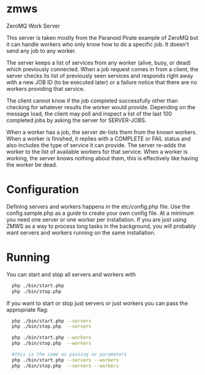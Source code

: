 zmws
====

ZeroMQ Work Server

This server is taken mostly from the Paranoid Pirate example of ZeroMQ but it can handle workers who only know how to do a specific job.  It doesn't send any job to any worker.

The server keeps a list of services from any worker (alive, busy, or dead) which previously connected.  When a job request comes in from a client, the server checks its list of previously seen services and responds right away with a new JOB ID (to be executed later) or a failure notice that there are no workers providing that service.

The client cannot know if the job completed successfully other than checking for whatever results the worker would provide.  Depending on the message load, the client may poll and inspect a list of the last 100 completed jobs by asking the server for SERVER-JOBS.

When a worker has a job, the server de-lists them from the known workers.  When a worker is finished, it replies with a COMPLETE or FAIL status and also includes the type of service it can provide.  The server re-adds the worker to the list of available workers for that service.  When a worker is working, the server knows nothing about them, this is effectively like having the worker be dead.


Configuration
====
Defining servers and workers happens in the etc/config.php file.  Use the config.sample.php as a guide to create your own config file.  At a minimum you need one server or one worker per installation.  If you are just using ZMWS as a way to process long tasks in the background, you will probably want servers and workers running on the same installation.

Running
====
You can start and stop all servers and workers with
```bash
  php ./bin/start.php
  php ./bin/stop.php
```

If you want to start or stop just servers or just workers you can pass the appropriate flag:


```bash
  php ./bin/start.php --servers
  php ./bin/stop.php  --servers

  php ./bin/start.php --workers
  php ./bin/stop.php  --workers

  #this is the same as passing no parameters
  php ./bin/start.php --servers --workers
  php ./bin/stop.php  --servers --workers
```

